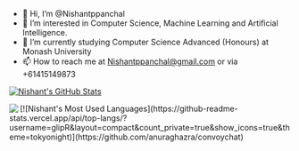 - 👋 Hi, I’m @Nishantppanchal
- 👀 I’m interested in Computer Science, Machine Learning and Artificial Intelligence.
- 🌱 I’m currently studying Computer Science Advanced (Honours) at Monash University
- 📫 How to reach me at Nishantppanchal@gmail.com or via +61415149873

[![Nishant's GitHub Stats](https://github-readme-stats.vercel.app/api?username=Nishantppanchal&count_private=true&show_icons=true&theme=tokyonight)](https://github.com/anuraghazra/github-readme-stats)

<a href="https://github.com/anuraghazra/convoychat">
  <img align="left" src="https://github-readme-stats.vercel.app/api/top-langs/?username=glipR&layout=compact&count_private=true&show_icons=true&theme=merko" />
</a>
[![Nishant's Most Used Languages](https://github-readme-stats.vercel.app/api/top-langs/?username=glipR&layout=compact&count_private=true&show_icons=true&theme=tokyonight)](https://github.com/anuraghazra/convoychat)

<!---
Nishantppanchal/Nishantppanchal is a ✨ special ✨ repository because its `README.md` (this file) appears on your GitHub profile.
You can click the Preview link to take a look at your changes.
--->
